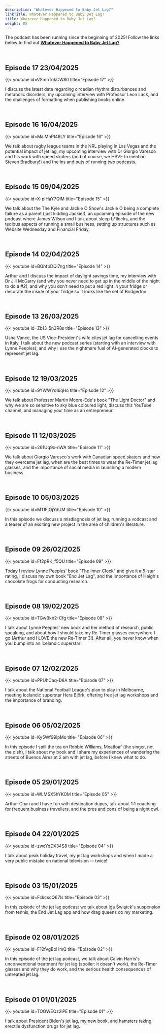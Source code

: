 ```yaml
---
description: "Whatever Happened to Baby Jet Lag?"
linkTitle: Whatever Happened to Baby Jet Lag?
title: Whatever Happened to Baby Jet Lag?
weight: 85
---
```


The podcast has been running since the beginning of 2025! Follow the links below to find out [__Whatever Happened to Baby Jet Lag?__](https://www.youtube.com/playlist?list=PL5qLroVCqm8iM8A0YjjyMmS6r_5Gmb67J)

</br>

## Episode 17 23/04/2025

{{< youtube id=VSmnTokCW80 title="Episode 17" >}}

I discuss the latest data regarding circadian rhythm disturbances and metabolic disorders, my upcoming interview with Professor Leon Lack, and the challenges of formatting when publishing books online.

</br>

## Episode 16 16/04/2025

{{< youtube id=MaiMhPI48LY title="Episode 16" >}}

We talk about rugby league teams in the NRL playing in Las Vegas and the potential impact of jet lag, my upcoming interview with Dr Giorgio Varesco and his work with speed skaters (and of course, we HAVE to mention Steven Bradbury!) and the ins and outs of running two podcasts.

</br>

## Episode 15 09/04/2025

{{< youtube id=X-pIHaY7QlM title="Episode 15" >}}

We talk about the The Kyle and Jackie O Show's Jackie O being a complete failure as a parent (just kidding Jackie!), an upcoming episode of the new podcast where James Wilson and I talk about sleep b*llocks, and the tedious aspects of running a small business, setting up structures such as Website Wednesday and Financial Friday.

</br>

## Episode 14 02/04/2025

{{< youtube id=BQhfpDQi7ng title="Episode 14" >}}

Arthur and I discuss the impact of daylight savings time, my interview with Dr Jill McGarry (and why you never need to get up in the middle of the night to do a #2), and why you don't need to put a red light in your fridge or decorate the inside of your fridge so it looks like the set of Bridgerton.

</br>

## Episode 13 26/03/2025

{{< youtube id=Zb13_5n3R8s title="Episode 13" >}}

Usha Vance, the US Vice-President's wife cites jet lag for cancelling events in Italy, I talk about the new podcast series (starting with an interview with Lynne Peeples), and why I use the nightmare fuel of AI-generated clocks to represent jet lag.

</br>

## Episode 12 19/03/2025

{{< youtube id=9YWWYoI6qHo title="Episode 12" >}}

We talk about Professor Martin Moore-Ede's book "The Light Doctor" and why we are so sensitive to sky blue coloured light, discuss this YouTube channel, and managing your time as an entrepreneur.

</br>

## Episode 11 12/03/2025

{{< youtube id=261Uq9x-nWA title="Episode 11" >}}

We talk about Giorgio Varesco's work with Canadian speed skaters and how they overcame jet lag, when are the best times to wear the Re-Timer jet lag glasses, and the importance of social media in launching a modern business.

</br>

## Episode 10 05/03/2025

{{< youtube id=MTIFjOjYdUM title="Episode 10" >}}

In this episode we discuss a misdiagnosis of jet lag, running a vodcast and a teaser of an exciting new project in the area of children's literature.

</br>

## Episode 09 26/02/2025

{{< youtube id=Ff2pRK_f5QU title="Episode 09" >}}

Today I review Lynne Peeples' book "The Inner Clock" and give it a 5-star rating, I discuss my own book "End Jet Lag", and the importance of Haigh's chocolate frogs for conducting research.

</br>

## Episode 08 19/02/2025

{{< youtube id=TGwBkn2-Cfg title="Episode 08" >}}

I talk about Lynne Peeples' new book and her method of research, public speaking, and about how I should take my Re-Timer glasses everywhere I go (Arthur and I LOVE the new Re-Timer 3!). After all, you never know when you bump into an Icelandic superstar!

</br>

## Episode 07 12/02/2025

{{< youtube id=PPUhCaq-D8A title="Episode 07" >}}

I talk about the National Football League's plan to play in Melbourne, meeting Icelandic superstar Hera Björk, offering free jet lag workshops and the importance of branding.

</br>

## Episode 06 05/02/2025

{{< youtube id=Ky5Wf99lpMo title="Episode 06" >}}

In this episode I spill the tea on Robbie Williams, Meatloaf (the singer, not the dish), I talk about my book and I share my experiences of wandering the streets of Buenos Aires at 2 am with jet lag, before I knew what to do.

</br>

## Episode 05 29/01/2025

{{< youtube id=WLMSX5hYKOM title="Episode 05" >}}

Arthur Chan and I have fun with destination dupes, talk about 1:1 coaching for frequent business travellers, and the pros and cons of being a night owl.

</br>

## Episode 04 22/01/2025

{{< youtube id=zwcYqDX34S8 title="Episode 04" >}}

I talk about peak holiday travel, my jet lag workshops and when I made a very public mistake on national television -- twice!

</br>

## Episode 03 15/01/2025

{{< youtube id=FckcscQ67Is title="Episode 03" >}}

In this episode of the jet lag podcast we talk about Iga Świątek's suspension from tennis, the End Jet Lag app and how drag queens do my marketing.

</br>

## Episode 02 08/01/2025

{{< youtube id=F12fvgBoHmQ title="Episode 02" >}}

In this episode of the jet lag podcast, we talk about Calvin Harris's unconventional treatment for jet lag (spoiler: it doesn't work), the Re-Timer glasses and why they do work, and the serious health consequences of untreated jet lag.

</br>

## Episode 01 01/01/2025

{{< youtube id=TOGWEQz2iPE title="Episode 01" >}}

I talk about President Biden's jet lag, my new book, and hamsters taking erectile dysfunction drugs for jet lag.
